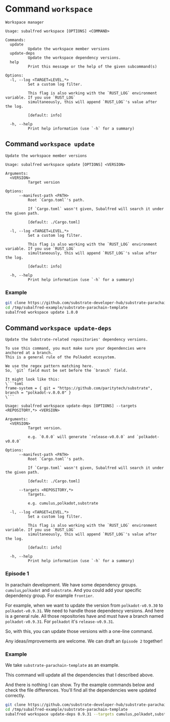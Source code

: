 # Command `workspace`
```
Workspace manager

Usage: subalfred workspace [OPTIONS] <COMMAND>

Commands:
  update
          Update the workspace member versions
  update-deps
          Update the workspace dependency versions.
  help
          Print this message or the help of the given subcommand(s)

Options:
  -l, --log <TARGET=LEVEL,*>
          Set a custom log filter.

          This flag is also working with the `RUST_LOG` environment variable. If you use `RUST_LOG`
          simultaneously, this will append `RUST_LOG`'s value after the log.

          [default: info]

  -h, --help
          Print help information (use `-h` for a summary)
```

## Command `workspace update`
```
Update the workspace member versions

Usage: subalfred workspace update [OPTIONS] <VERSION>

Arguments:
  <VERSION>
          Target version

Options:
      --manifest-path <PATH>
          Root `Cargo.toml`'s path.

          If `Cargo.toml` wasn't given, Subalfred will search it under the given path.

          [default: ./Cargo.toml]

  -l, --log <TARGET=LEVEL,*>
          Set a custom log filter.

          This flag is also working with the `RUST_LOG` environment variable. If you use `RUST_LOG`
          simultaneously, this will append `RUST_LOG`'s value after the log.

          [default: info]

  -h, --help
          Print help information (use `-h` for a summary)
```
### Example
```sh
git clone https://github.com/substrate-developer-hub/substrate-parachain-template.git /tmp/subalfred-example/substrate-parachain-template
cd /tmp/subalfred-example/substrate-parachain-template
subalfred workspace update 1.0.0
```

## Command `workspace update-deps`
```
Update the Substrate-related repositories' dependency versions.

To use this command, you must make sure your dependencies were anchored at a branch.
This is a general rule of the Polkadot ecosystem.

We use the regex pattern matching here.
So, `git` field must be set before the `branch` field.

It might look like this:
\```toml
frame-system = { git = "https://github.com/paritytech/substrate", branch = "polkadot-v.0.0.0" }
\```

Usage: subalfred workspace update-deps [OPTIONS] --targets <REPOSITORY,*> <VERSION>

Arguments:
  <VERSION>
          Target version.

          e.g. `0.0.0` will generate `release-v0.0.0` and `polkadot-v0.0.0`

Options:
      --manifest-path <PATH>
          Root `Cargo.toml`'s path.

          If `Cargo.toml` wasn't given, Subalfred will search it under the given path.

          [default: ./Cargo.toml]

      --targets <REPOSITORY,*>
          Targets.

          e.g. cumulus,polkadot,substrate

  -l, --log <TARGET=LEVEL,*>
          Set a custom log filter.

          This flag is also working with the `RUST_LOG` environment variable. If you use `RUST_LOG`
          simultaneously, this will append `RUST_LOG`'s value after the log.

          [default: info]

  -h, --help
          Print help information (use `-h` for a summary)
```
### Episode 1
In parachain development. We have some dependency groups. `cumulus`,`polkadot` and `substrate`.
And you could add your specific dependency group. For example `frontier`.

For example, when we want to update the version from `polkadot-v0.9.30` to `polkadot-v0.9.31`. We need to handle those dependency versions.
And here is a general rule. All those repositories have and must have a branch named `polkadot-v0.9.31`. For `polkadot` it's `release-v0.9.31`.

So, with this, you can update those versions with a one-line command.

Any ideas/improvements are welcome. We can draft an `Episode 2` together!
### Example
We take `substrate-parachain-template` as an example.

This command will update all the dependencies that I described above.

And there is nothing I can show. Try the example commands below and check the file differences.
You'll find all the dependencies were updated correctly.
```sh
git clone https://github.com/substrate-developer-hub/substrate-parachain-template.git /tmp/subalfred-example/substrate-parachain-template
cd /tmp/subalfred-example/substrate-parachain-template
subalfred workspace update-deps 0.9.31 --targets cumulus,polkadot,substrate
```
